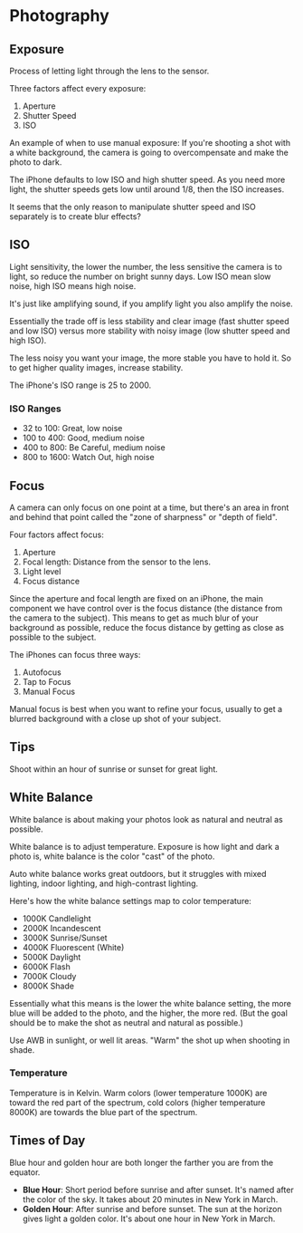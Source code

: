 # Photography

## Exposure

Process of letting light through the lens to the sensor.

Three factors affect every exposure:

1. Aperture
2. Shutter Speed
3. ISO

An example of when to use manual exposure: If you're shooting a shot with a white background, the camera is going to overcompensate and make the photo to dark.

The iPhone defaults to low ISO and high shutter speed. As you need more light, the shutter speeds gets low until around 1/8, then the ISO increases.

It seems that the only reason to manipulate shutter speed and ISO separately is to create blur effects?

## ISO

Light sensitivity, the lower the number, the less sensitive the camera is to light, so reduce the number on bright sunny days. Low ISO mean slow noise, high ISO means high noise.

It's just like amplifying sound, if you amplify light you also amplify the noise.

Essentially the trade off is less stability and clear image (fast shutter speed and low ISO) versus more stability with noisy image (low shutter speed and high ISO).

The less noisy you want your image, the more stable you have to hold it. So to get higher quality images, increase stability.

The iPhone's ISO range is 25 to 2000.

### ISO Ranges

- 32 to 100: Great, low noise
- 100 to 400: Good, medium noise
- 400 to 800: Be Careful, medium noise
- 800 to 1600: Watch Out, high noise

## Focus

A camera can only focus on one point at a time, but there's an area in front and behind that point called the "zone of sharpness" or "depth of field".

Four factors affect focus:

1. Aperture
2. Focal length: Distance from the sensor to the lens.
3. Light level
4. Focus distance

Since the aperture and focal length are fixed on an iPhone, the main component we have control over is the focus distance (the distance from the camera to the subject). This means to get as much blur of your background as possible, reduce the focus distance by getting as close as possible to the subject.

The iPhones can focus three ways:

1. Autofocus
2. Tap to Focus
3. Manual Focus

Manual focus is best when you want to refine your focus, usually to get a blurred background with a close up shot of your subject.

## Tips

Shoot within an hour of sunrise or sunset for great light.

## White Balance

White balance is about making your photos look as natural and neutral as possible.

White balance is to adjust temperature. Exposure is how light and dark a photo is, white balance is the color "cast" of the photo.

Auto white balance works great outdoors, but it struggles with mixed lighting, indoor lighting, and high-contrast lighting.

Here's how the white balance settings map to color temperature:

- 1000K Candlelight
- 2000K Incandescent
- 3000K Sunrise/Sunset
- 4000K Fluorescent (White)
- 5000K Daylight
- 6000K Flash
- 7000K Cloudy
- 8000K Shade

Essentially what this means is the lower the white balance setting, the more blue will be added to the photo, and the higher, the more red. (But the goal should be to make the shot as neutral and natural as possible.)

Use AWB in sunlight, or well lit areas. "Warm" the shot up when shooting in shade.

### Temperature

Temperature is in Kelvin. Warm colors (lower temperature 1000K) are toward the red part of the spectrum, cold colors (higher temperature 8000K) are towards the blue part of the spectrum.

## Times of Day

Blue hour and golden hour are both longer the farther you are from the equator.

- **Blue Hour**: Short period before sunrise and after sunset. It's named after the color of the sky. It takes about 20 minutes in New York in March.
- **Golden Hour**: After sunrise and before sunset. The sun at the horizon gives light a golden color. It's about one hour in New York in March.
